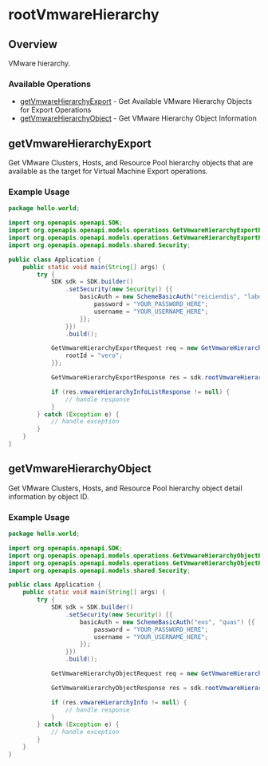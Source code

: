 # rootVmwareHierarchy

## Overview

VMware hierarchy.

### Available Operations

* [getVmwareHierarchyExport](#getvmwarehierarchyexport) - Get Available VMware Hierarchy Objects for Export Operations
* [getVmwareHierarchyObject](#getvmwarehierarchyobject) - Get VMware Hierarchy Object Information

## getVmwareHierarchyExport

Get VMware Clusters, Hosts, and Resource Pool hierarchy objects that are available as the target for Virtual Machine Export operations.

### Example Usage

```java
package hello.world;

import org.openapis.openapi.SDK;
import org.openapis.openapi.models.operations.GetVmwareHierarchyExportRequest;
import org.openapis.openapi.models.operations.GetVmwareHierarchyExportResponse;
import org.openapis.openapi.models.shared.Security;

public class Application {
    public static void main(String[] args) {
        try {
            SDK sdk = SDK.builder()
                .setSecurity(new Security() {{
                    basicAuth = new SchemeBasicAuth("reiciendis", "labore") {{
                        password = "YOUR_PASSWORD_HERE";
                        username = "YOUR_USERNAME_HERE";
                    }};
                }})
                .build();

            GetVmwareHierarchyExportRequest req = new GetVmwareHierarchyExportRequest() {{
                rootId = "vero";
            }};            

            GetVmwareHierarchyExportResponse res = sdk.rootVmwareHierarchy.getVmwareHierarchyExport(req);

            if (res.vmwareHierarchyInfoListResponse != null) {
                // handle response
            }
        } catch (Exception e) {
            // handle exception
        }
    }
}
```

## getVmwareHierarchyObject

Get VMware Clusters, Hosts, and Resource Pool hierarchy object detail information by object ID.

### Example Usage

```java
package hello.world;

import org.openapis.openapi.SDK;
import org.openapis.openapi.models.operations.GetVmwareHierarchyObjectRequest;
import org.openapis.openapi.models.operations.GetVmwareHierarchyObjectResponse;
import org.openapis.openapi.models.shared.Security;

public class Application {
    public static void main(String[] args) {
        try {
            SDK sdk = SDK.builder()
                .setSecurity(new Security() {{
                    basicAuth = new SchemeBasicAuth("eos", "quas") {{
                        password = "YOUR_PASSWORD_HERE";
                        username = "YOUR_USERNAME_HERE";
                    }};
                }})
                .build();

            GetVmwareHierarchyObjectRequest req = new GetVmwareHierarchyObjectRequest("quasi");            

            GetVmwareHierarchyObjectResponse res = sdk.rootVmwareHierarchy.getVmwareHierarchyObject(req);

            if (res.vmwareHierarchyInfo != null) {
                // handle response
            }
        } catch (Exception e) {
            // handle exception
        }
    }
}
```
